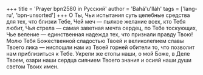 +++
title = 'Prayer bpn2580 in Русский'
author = 'Bahá'u'lláh'
tags = ['lang-ru', 'bpn-unsorted']
+++
О Ты, Чьи испытания суть целебные средства для тех, что близки Тебе, Чей меч — пылкое желание всех, кто Тебя любит, Чья стрела — самая заветная мечта сердец, по Тебе тоскующих, Чье веление — единственная надежда тех, что признали правду Твою! Молю Тебя Божественной сладостью Твоей и великолепием славы Твоего лика — ниспошли нам из Твоей горней обители то, что позволит нам приблизиться к Тебе. Укрепи же стопы наши, о мой Боже, в Деле Твоем, озари наши сердца сиянием Твоего знания и осияй наши души светом Твоих имен.
